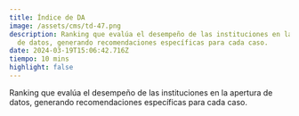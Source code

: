 ```yaml
---
title: Índice de DA
image: /assets/cms/td-47.png
description: Ranking que evalúa el desempeño de las instituciones en la apertura
  de datos, generando recomendaciones específicas para cada caso.
date: 2024-03-19T15:06:42.716Z
tiempo: 10 mins
highlight: false
---
```

<!--StartFragment-->

Ranking que evalúa el desempeño de las instituciones en la apertura de datos, generando recomendaciones específicas para cada caso.

<!--EndFragment-->